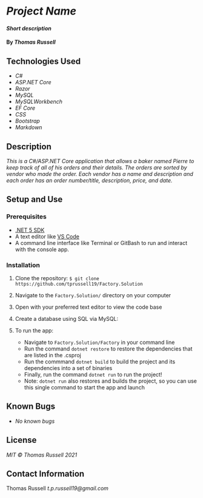 # _Project Name_

#### _Short description_

#### By _Thomas Russell_

## Technologies Used

- _C#_
- _ASP.NET Core_
- _Razor_
- _MySQL_
- _MySQLWorkbench_
- _EF Core_
- _CSS_
- _Bootstrap_
- _Markdown_

## Description

_This is a C#/ASP.NET Core application that allows a baker named Pierre to keep track of all of his orders and their details. The orders are sorted by vendor who made the order. Each vendor has a name and description and each order has an order number/title, description, price, and date._

## Setup and Use

### Prerequisites

- [.NET 5 SDK](https://dotnet.microsoft.com/download/dotnet/5.0)
- A text editor like [VS Code](https://code.visualstudio.com/)
- A command line interface like Terminal or GitBash to run and interact with the console app.

### Installation

1. Clone the repository: `$ git clone https://github.com/tprussell19/Factory.Solution`
2. Navigate to the `Factory.Solution/` directory on your computer
3. Open with your preferred text editor to view the code base
4. Create a database using SQL via MySQL:

5. To run the app:
   - Navigate to `Factory.Solution/Factory` in your command line
   - Run the command `dotnet restore` to restore the dependencies that are listed in the .csproj
   - Run the commmand `dotnet build` to build the project and its dependencies into a set of binaries
   - Finally, run the command `dotnet run` to run the project!
   - Note: `dotnet run` also restores and builds the project, so you can use this single command to start the app and launch

## Known Bugs

- _No known bugs_

## License

_MIT © Thomas Russell 2021_

## Contact Information

Thomas Russell _t.p.russell19@gmail.com_
